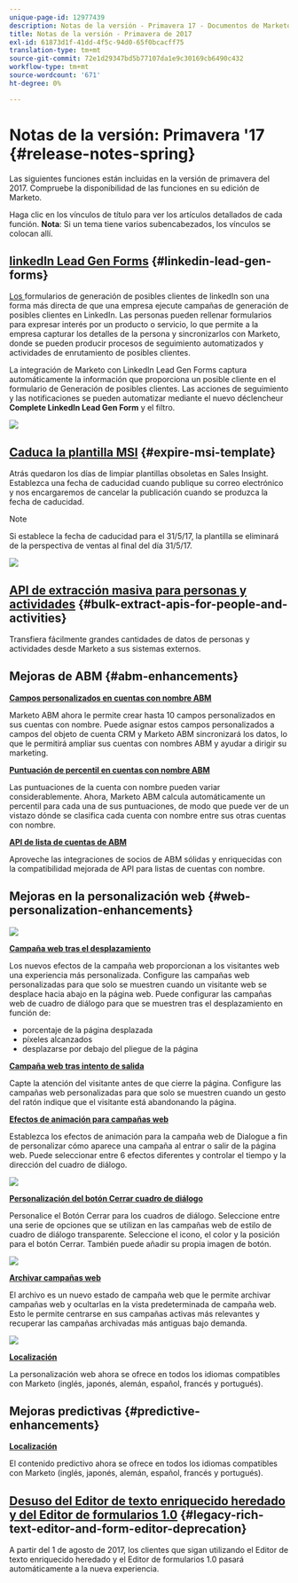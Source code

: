 ```yaml
---
unique-page-id: 12977439
description: Notas de la versión - Primavera 17 - Documentos de Marketo - Documentación del producto
title: Notas de la versión - Primavera de 2017
exl-id: 61873d1f-41dd-4f5c-94d0-65f0bcacff75
translation-type: tm+mt
source-git-commit: 72e1d29347bd5b77107da1e9c30169cb6490c432
workflow-type: tm+mt
source-wordcount: '671'
ht-degree: 0%

---
```


# Notas de la versión: Primavera &#39;17 {#release-notes-spring}

Las siguientes funciones están incluidas en la versión de primavera del 2017. Compruebe la disponibilidad de las funciones en su edición de Marketo.

Haga clic en los vínculos de título para ver los artículos detallados de cada función. **Nota**: Si un tema tiene varios subencabezados, los vínculos se colocan allí.

## [linkedIn Lead Gen Forms](/help/marketo/product-docs/demand-generation/social/social-functions/set-up-linkedin-lead-gen-forms.md) {#linkedin-lead-gen-forms}

[Los ](https://business.linkedin.com/marketing-solutions/native-advertising/lead-gen-ads) formularios de generación de posibles clientes de linkedIn son una forma más directa de que una empresa ejecute campañas de generación de posibles clientes en LinkedIn. Las personas pueden rellenar formularios para expresar interés por un producto o servicio, lo que permite a la empresa capturar los detalles de la persona y sincronizarlos con Marketo, donde se pueden producir procesos de seguimiento automatizados y actividades de enrutamiento de posibles clientes.

La integración de Marketo con LinkedIn Lead Gen Forms captura automáticamente la información que proporciona un posible cliente en el formulario de Generación de posibles clientes. Las acciones de seguimiento y las notificaciones se pueden automatizar mediante el nuevo déclencheur **Complete LinkedIn Lead Gen Form** y el filtro.

![](assets/release-notes-image.png)

## [Caduca la plantilla MSI](/help/marketo/product-docs/marketo-sales-insight/msi-for-salesforce/features/actions-in-the-msi-panel/send-marketo-email/publish-an-email-to-sales-insight.md) {#expire-msi-template}

Atrás quedaron los días de limpiar plantillas obsoletas en Sales Insight. Establezca una fecha de caducidad cuando publique su correo electrónico y nos encargaremos de cancelar la publicación cuando se produzca la fecha de caducidad.

>[!NOTE]
>
>Si establece la fecha de caducidad para el 31/5/17, la plantilla se eliminará de la perspectiva de ventas al final del día 31/5/17.

![](assets/four-281-29.png)

## [API de extracción masiva para personas y actividades](https://developers.marketo.com/rest-api/bulk-extract/) {#bulk-extract-apis-for-people-and-activities}

Transfiera fácilmente grandes cantidades de datos de personas y actividades desde Marketo a sus sistemas externos.

## Mejoras de ABM {#abm-enhancements}

**[Campos personalizados en cuentas con nombre ABM](https://docs.marketo.com/x/1wnG)**

Marketo ABM ahora le permite crear hasta 10 campos personalizados en sus cuentas con nombre. Puede asignar estos campos personalizados a campos del objeto de cuenta CRM y Marketo ABM sincronizará los datos, lo que le permitirá ampliar sus cuentas con nombres ABM y ayudar a dirigir su marketing.

**[Puntuación de percentil en cuentas con nombre ABM](https://docs.marketo.com/display/docs/assets/abmpercentiles.png)**

Las puntuaciones de la cuenta con nombre pueden variar considerablemente. Ahora, Marketo ABM calcula automáticamente un percentil para cada una de sus puntuaciones, de modo que puede ver de un vistazo dónde se clasifica cada cuenta con nombre entre sus otras cuentas con nombre.

**[API de lista de cuentas de ABM](https://developers.marketo.com/rest-api/lead-database/named-account-lists/)**

Aproveche las integraciones de socios de ABM sólidas y enriquecidas con la compatibilidad mejorada de API para listas de cuentas con nombre.

## Mejoras en la personalización web {#web-personalization-enhancements}

![](assets/dialogoptions.png)

**[Campaña web tras el desplazamiento](/help/marketo/product-docs/web-personalization/working-with-web-campaigns/set-how-your-web-campaign-displays.md)**

Los nuevos efectos de la campaña web proporcionan a los visitantes web una experiencia más personalizada. Configure las campañas web personalizadas para que solo se muestren cuando un visitante web se desplace hacia abajo en la página web. Puede configurar las campañas web de cuadro de diálogo para que se muestren tras el desplazamiento en función de:

* porcentaje de la página desplazada
* píxeles alcanzados
* desplazarse por debajo del pliegue de la página

**[Campaña web tras intento de salida](/help/marketo/product-docs/web-personalization/working-with-web-campaigns/set-how-your-web-campaign-displays.md)**

Capte la atención del visitante antes de que cierre la página. Configure las campañas web personalizadas para que solo se muestren cuando un gesto del ratón indique que el visitante está abandonando la página.

**[Efectos de animación para campañas web](/help/marketo/product-docs/web-personalization/working-with-web-campaigns/create-a-new-dialog-web-campaign.md)**

Establezca los efectos de animación para la campaña web de Dialogue a fin de personalizar cómo aparece una campaña al entrar o salir de la página web. Puede seleccionar entre 6 efectos diferentes y controlar el tiempo y la dirección del cuadro de diálogo.

![](assets/animationoptins.png)

**[Personalización del botón Cerrar cuadro de diálogo](/help/marketo/product-docs/web-personalization/working-with-web-campaigns/create-a-new-dialog-web-campaign.md)**

Personalice el Botón Cerrar para los cuadros de diálogo. Seleccione entre una serie de opciones que se utilizan en las campañas web de estilo de cuadro de diálogo transparente. Seleccione el icono, el color y la posición para el botón Cerrar. También puede añadir su propia imagen de botón.

![](assets/dialog-button-fill-5b1-5d.png)

**[Archivar campañas web](/help/marketo/product-docs/web-personalization/working-with-web-campaigns/archive-a-web-campaign.md)**

El archivo es un nuevo estado de campaña web que le permite archivar campañas web y ocultarlas en la vista predeterminada de campaña web. Esto le permite centrarse en sus campañas activas más relevantes y recuperar las campañas archivadas más antiguas bajo demanda.

![](assets/archive-campaign-5b2-5d.png)

**[Localización](/help/marketo/product-docs/administration/settings/select-your-language-locale-and-time-zone.md)**

La personalización web ahora se ofrece en todos los idiomas compatibles con Marketo (inglés, japonés, alemán, español, francés y portugués).

## Mejoras predictivas {#predictive-enhancements}

**[Localización](/help/marketo/product-docs/administration/settings/select-your-language-locale-and-time-zone.md)**

El contenido predictivo ahora se ofrece en todos los idiomas compatibles con Marketo (inglés, japonés, alemán, español, francés y portugués).

## [Desuso del Editor de texto enriquecido heredado y del Editor de formularios 1.0](https://nation.marketo.com/docs/DOC-4315) {#legacy-rich-text-editor-and-form-editor-deprecation}

A partir del 1 de agosto de 2017, los clientes que sigan utilizando el Editor de texto enriquecido heredado y el Editor de formularios 1.0 pasará automáticamente a la nueva experiencia.
